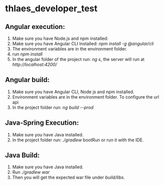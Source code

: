 # thlaes_developer_test
 

## Angular execution: 
1. Make sure you have Node.js and npm installed:
2.	Make sure you have Angular CLI Installed: *npm install -g @angular/cli*
3.	The environment variables are in the environment folder.
4.	run *npm install*
6.	In the angular folder of the project run: *ng s*, the server will run at *http://localhost:4200/*
   
## Angular build:
1. Make sure you have Angular CLI, Node js and npm installed.
2.	Environment variables are in the environment folder. To configure the url api
3.	In the project folder run: *ng build --prod*


## Java-Spring Execution: 
1. Make sure you have Java installed. 
2.	In the project folder run:  *./gradlew* bootRun or run it with the IDE.
   
## Java Build: 
1. Make sure you have Java installed. 
2.	Run  *./gradlew war*
3. Then you will get the expected war file under *build/libs*.

